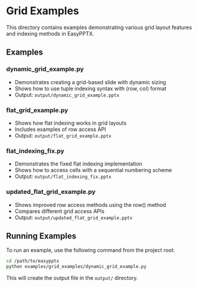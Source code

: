 # Grid Examples

This directory contains examples demonstrating various grid layout features and indexing methods in EasyPPTX.

## Examples

### dynamic_grid_example.py
- Demonstrates creating a grid-based slide with dynamic sizing
- Shows how to use tuple indexing syntax with (row, col) format
- Output: `output/dynamic_grid_example.pptx`

### flat_grid_example.py
- Shows how flat indexing works in grid layouts
- Includes examples of row access API
- Output: `output/flat_grid_example.pptx`

### flat_indexing_fix.py
- Demonstrates the fixed flat indexing implementation
- Shows how to access cells with a sequential numbering scheme
- Output: `output/flat_indexing_fix.pptx`

### updated_flat_grid_example.py
- Shows improved row access methods using the row() method
- Compares different grid access APIs
- Output: `output/updated_flat_grid_example.pptx`

## Running Examples

To run an example, use the following command from the project root:

```bash
cd /path/to/easypptx
python examples/grid_examples/dynamic_grid_example.py
```

This will create the output file in the `output/` directory.
